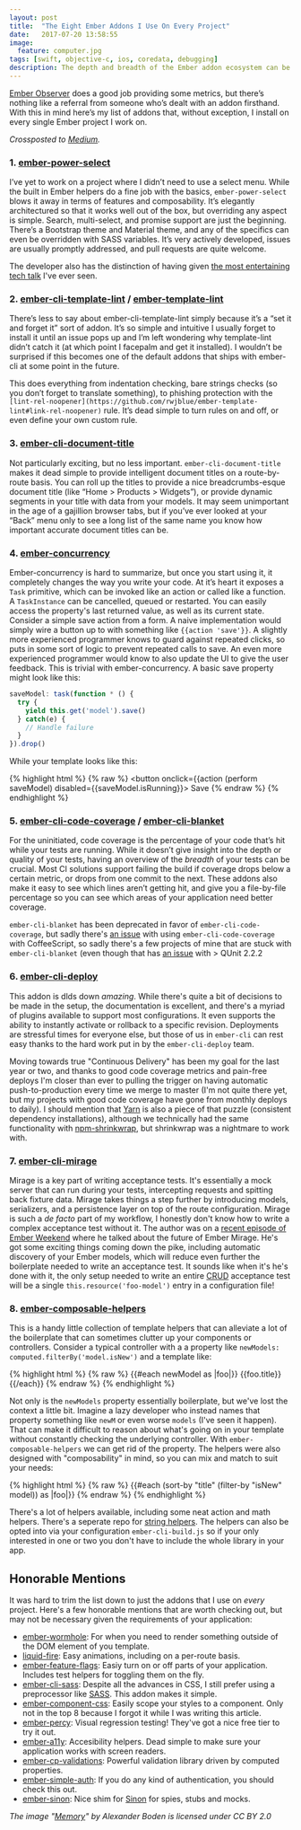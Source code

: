 ```yaml
---
layout: post
title:  "The Eight Ember Addons I Use On Every Project"
date:   2017-07-20 13:58:55
image:
  feature: computer.jpg
tags: [swift, objective-c, ios, coredata, debugging]
description: The depth and breadth of the Ember addon ecosystem can be overwhelming to novice developers. Installing a new addon can feel like a gamble, since you often don’t know what the pitfalls are until after you’ve lived with it in your codebase for a while.
---
```


[Ember Observer](https://emberobserver.com/) does a good job providing some metrics, but there’s nothing like a referral from someone who’s dealt with an addon firsthand. With this in mind here’s my list of addons that, without exception, I install on every single Ember project I work on.

_Crossposted to [Medium](https://medium.com/@lukedeniston/the-eight-ember-addons-i-use-on-every-project-8393bea3c96f)._

### 1. [ember-power-select](http://www.ember-power-select.com/)

I’ve yet to work on a project where I didn’t need to use a select menu. While the built in Ember helpers do a fine job with the basics, `ember-power-select` blows it away in terms of features and composability. It’s elegantly architectured so that it works well out of the box, but overriding any aspect is simple. Search, multi-select, and promise support are just the beginning. There’s a Bootstrap theme and Material theme, and any of the specifics can even be overridden with SASS variables. It’s very actively developed, issues are usually promptly addressed, and pull requests are quite welcome.

The developer also has the distinction of having given [the most entertaining tech talk](https://www.youtube.com/watch?v=MpFudGJn2J0) I've ever seen.

### 2. [ember-cli-template-lint](https://github.com/rwjblue/ember-cli-template-lint) / [ember-template-lint](https://github.com/rwjblue/ember-template-lint)

There’s less to say about ember-cli-template-lint simply because it’s a “set it and forget it” sort of addon. It’s so simple and intuitive I usually forget to install it until an issue pops up and I’m left wondering why template-lint didn’t catch it (at which point I facepalm and get it installed). I wouldn’t be surprised if this becomes one of the default addons that ships with ember-cli at some point in the future.

This does everything from indentation checking, bare strings checks (so you don’t forget to translate something), to phishing protection with the `[lint-rel-noopener](https://github.com/rwjblue/ember-template-lint#link-rel-noopener)` rule. It’s dead simple to turn rules on and off, or even define your own custom rule.

### 3. [ember-cli-document-title](https://github.com/kimroen/ember-cli-document-title)

Not particularly exciting, but no less important. `ember-cli-document-title` makes it dead simple to provide intelligent document titles on a route-by-route basis. You can roll up the titles to provide a nice breadcrumbs-esque document title (like “Home > Products > Widgets”), or provide dynamic segments in your title with data from your models. It may seem unimportant in the age of a gajillion browser tabs, but if you’ve ever looked at your “Back” menu only to see a long list of the same name you know how important accurate document titles can be.

### 4. [ember-concurrency](https://ember-concurrency.com)

Ember-concurrency is hard to summarize, but once you start using it, it completely changes the way you write your code. At it’s heart it exposes a `Task` primitive, which can be invoked like an action or called like a function. A `TaskInstance` can be cancelled, queued or restarted. You can easily access the property's last returned value, as well as its current state.
Consider a simple save action from a form. A naive implementation would simply wire a button up to with something like `{{action 'save'}}`. A slightly more experienced programmer knows to guard against repeated clicks, so puts in some sort of logic to prevent repeated calls to save. An even more experienced programmer would know to also update the UI to give the user feedback. This is trivial with ember-concurrency. A basic save property might look like this:

```javascript
saveModel: task(function * () {
  try {
    yield this.get('model').save()
  } catch(e) {
    // Handle failure
  }  
}).drop()
```

While your template looks like this:

{% highlight html %}
{% raw %}
<button onclick={{action (perform saveModel) disabled={{saveModel.isRunning}}>
  Save
</button>
{% endraw %}
{% endhighlight %}

### 5. [ember-cli-code-coverage](https://github.com/kategengler/ember-cli-code-coverage) / [ember-cli-blanket](https://github.com/sglanzer/ember-cli-blanket)

For the uninitiated, code coverage is the percentage of your code that’s hit while your tests are running. While it doesn’t give insight into the depth or quality of your tests, having an overview of the _breadth_ of your tests can be crucial. Most CI solutions support failing the build if coverage drops below a certain metric, or drops from one commit to the next. These addons also make it easy to see which lines aren’t getting hit, and give you a file-by-file percentage so you can see which areas of your application need better coverage.

`ember-cli-blanket` has been deprecated in favor of `ember-cli-code-coverage`, but sadly there's [an issue](https://github.com/kategengler/ember-cli-code-coverage/issues/55) with using `ember-cli-code-coverage` with CoffeeScript, so sadly there's a few projects of mine that are stuck with `ember-cli-blanket` (even though that has [an issue](https://github.com/sglanzer/ember-cli-blanket/issues/162) with > QUnit 2.2.2

### 6. [ember-cli-deploy](http://ember-cli-deploy.com/)

This addon is dlds down *amazing*. While there's quite a bit of decisions to be made in the setup, the documentation is excellent, and there's a myriad of plugins available to support most configurations. It even supports the ability to instantly activate or rollback to a specific revision. Deployments are stressful times for everyone else, but those of us in `ember-cli` can rest easy thanks to the hard work put in by the `ember-cli-deploy` team.

Moving towards true "Continuous Delivery" has been my goal for the last year or two, and thanks to good code coverage metrics and pain-free deploys I'm closer than ever to pulling the trigger on having automatic push-to-production every time we merge to master (I'm not quite there yet, but my projects with good code coverage have gone from monthly deploys to daily). I should mention that [Yarn](https://yarnpkg.com/en/) is also a piece of that puzzle (consistent dependency installations), although we technically had the same functionality with [npm-shrinkwrap](https://docs.npmjs.com/cli/shrinkwrap), but shrinkwrap was a nightmare to work with.


### 7. [ember-cli-mirage](http://www.ember-cli-mirage.com/)

Mirage is a key part of writing acceptance tests. It's essentially a mock server that can run during your tests, intercepting requests and spitting back fixture data. Mirage takes things a step further by introducing models, serializers, and a persistence layer on top of the route configuration. Mirage is such a _de facto_ part of my workflow, I honestly don't know how to write a complex acceptance test without it. The author was on a [recent episode of Ember Weekend](http://emberweekend.com/episodes/not-a-mirage-anymore) where he talked about the future of Ember Mirage. He's got some exciting things coming down the pike, including automatic discovery of your Ember models, which will reduce even further the boilerplate needed to write an acceptance test. It sounds like when it's he's done with it, the only setup needed to write an entire [CRUD](https://en.wikipedia.org/wiki/Create,_read,_update_and_delete) acceptance test will be a single `this.resource('foo-model')` entry in a configuration file!

### 8. [ember-composable-helpers](https://github.com/DockYard/ember-composable-helpers)

This is a handy little collection of template helpers that can alleviate a lot of the boilerplate that can sometimes clutter up your components or controllers. Consider a typical controller with a a property like `newModels: computed.filterBy('model.isNew')` and a template like:

{% highlight html %}
{% raw %}
{{#each newModel as |foo|}}
  {{foo.title}}
{{/each}}
{% endraw %}
{% endhighlight %}

Not only is the `newModels` property essentially boilerplate, but we've lost the context a little bit. Imagine a lazy developer who instead names that property something like `newM` or even worse `models` (I've seen it happen). That can make it difficult to reason about what's going on in your template without constantly checking the underlying controller. With `ember-composable-helpers` we can get rid of the property. The helpers were also designed with "composability" in mind, so you can mix and match to suit your needs:

{% highlight html %}
{% raw %}
{{#each (sort-by "title" (filter-by "isNew" model)) as |foo|}}
{% endraw %}
{% endhighlight %}

There's a lot of helpers available, including some neat action and math helpers. There's a seperate repo for [string helpers](https://github.com/romulomachado/ember-cli-string-helpers). The helpers can also be opted into via your configuration `ember-cli-build.js` so if your only interested in one or two you don't have to include the whole library in your app.

## Honorable Mentions

It was hard to trim the list down to just the addons that I use on *every* project. Here's a few honorable mentions that are worth checking out, but may not be necessary given the requirements of your application:

* [ember-wormhole](https://github.com/yapplabs/ember-wormhole): For when you need to render something outside of the DOM element of you template.
* [liquid-fire](http://ember-animation.github.io/liquid-fire/): Easy animations, including on a per-route basis.
* [ember-feature-flags](https://github.com/kategengler/ember-feature-flags): Easiy turn on or off parts of your application. Includes test helpers for toggling them on the fly.
* [ember-cli-sass](https://github.com/aexmachina/ember-cli-sass): Despite all the advances in CSS, I still prefer using a preprocessor like [SASS](http://sass-lang.com/). This addon makes it simple.
* [ember-component-css](https://github.com/ebryn/ember-component-css): Easily scope your styles to a component. Only not in the top 8 because I forgot it while I was writing this article.
* [ember-percy](https://percy.io/): Visual regression testing! They've got a nice free tier to try it out.
* [ember-a11y](https://github.com/ember-a11y/ember-a11y): Accesibility helpers. Dead simple to make sure your application works with screen readers.
* [ember-cp-validations](http://offirgolan.github.io/ember-cp-validations/): Powerful validation library driven by computed properties.
* [ember-simple-auth](http://ember-simple-auth.com/): If you do any kind of authentication, you should check this out.
* [ember-sinon](https://github.com/csantero/ember-sinon): Nice shim for [Sinon](http://sinonjs.org/) for spies, stubs and mocks.

_The image "[Memory](https://www.flickr.com/photos/bogenfreund/15610487302)" by Alexander Boden is licensed under CC BY 2.0_
